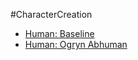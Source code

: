 #CharacterCreation 
- [Human: Baseline](LifePath/Birthright/Baseline%20Human.md)
- [Human: Ogryn Abhuman](LifePath/Birthright/Ogryns.md)